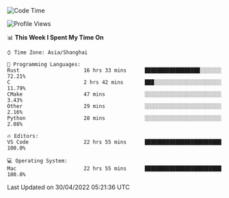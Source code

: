 <!--START_SECTION:waka-->
![Code Time](http://img.shields.io/badge/Code%20Time-1%2C281%20hrs%2019%20mins-blue)

![Profile Views](http://img.shields.io/badge/Profile%20Views-9-blue)

📊 **This Week I Spent My Time On** 

```text
⌚︎ Time Zone: Asia/Shanghai

💬 Programming Languages: 
Rust                     16 hrs 33 mins      ██████████████████░░░░░░░   72.21% 
C                        2 hrs 42 mins       ███░░░░░░░░░░░░░░░░░░░░░░   11.79% 
CMake                    47 mins             ░░░░░░░░░░░░░░░░░░░░░░░░░   3.43% 
Other                    29 mins             ░░░░░░░░░░░░░░░░░░░░░░░░░   2.16% 
Python                   28 mins             ░░░░░░░░░░░░░░░░░░░░░░░░░   2.08%

🔥 Editors: 
VS Code                  22 hrs 55 mins      █████████████████████████   100.0%

💻 Operating System: 
Mac                      22 hrs 55 mins      █████████████████████████   100.0%

```


 Last Updated on 30/04/2022 05:21:36 UTC
<!--END_SECTION:waka-->
